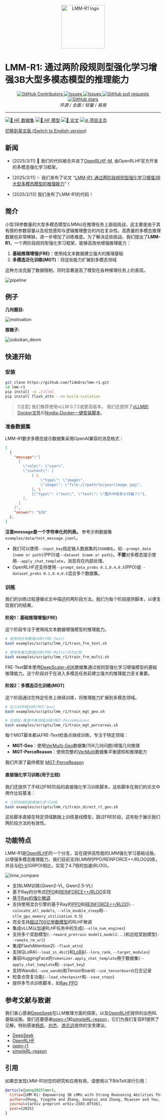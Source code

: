 <div align="center">
    <img alt="LMM-R1 logo" src="./docs/lmm-r1-logo-panda.png" style="height: 140px;" />
</div>

# LMM-R1: 通过两阶段规则型强化学习增强3B大型多模态模型的推理能力

<div align="center">
<p align="center">
      <a href="https://github.com/TideDra/lmm-r1/graphs/contributors">
        <img alt="GitHub Contributors" src="https://img.shields.io/github/contributors/TideDra/lmm-r1" />
      </a>
      <a href="https://github.com/TideDra/lmm-r1/issues">
        <img alt="Issues" src="https://img.shields.io/github/issues/TideDra/lmm-r1?color=0088ff" />
      </a>
      <a href="https://github.com/TideDra/lmm-r1/discussions">
        <img alt="Issues" src="https://img.shields.io/github/discussions/TideDra/lmm-r1?color=0088ff" />
      </a>
      <a href="https://github.com/TideDra/lmm-r1/pulls">
        <img alt="GitHub pull requests" src="https://img.shields.io/github/issues-pr/TideDra/lmm-r1?color=0088ff" />
      <a href="https://github.com/TideDra/lmm-r1/stargazers">
        <img alt="GitHub stars" src="https://img.shields.io/github/stars/TideDra/lmm-r1?color=ccf" />
      </a>
      <br>
      <em>开源 / 全面 / 轻量 / 易用</em>
    </p>
</p>
</div>

<hr>

[![🤗 HF 数据集](https://img.shields.io/badge/🤗-数据集-yellow)](https://huggingface.co/datasets/VLM-Reasoner/VerMulti) [![🤗 HF 模型](https://img.shields.io/badge/🤗-模型-blue)](https://huggingface.co/VLM-Reasoner/LMM-R1-MGT-PerceReason) [![📄 论文](https://img.shields.io/badge/📄-论文-green)](https://arxiv.org/pdf/2503.07536) [![🌐 项目主页](https://img.shields.io/badge/🌐-项目主页-purple)](https://tidedra.github.io/lmm-r1-project/)

[切换到英文版 (Switch to English version)](/README.md)

## 新闻
- [2025/3/11] 🚀 我们的代码被合并进了[OpenRLHF-M](https://github.com/OpenRLHF/OpenRLHF-M), 由OpenRLHF官方开发的多模态强化学习框架。
- [2025/3/11] ✨ 我们发布了论文 "[LMM-R1: 通过两阶段规则型强化学习增强3B大型多模态模型的推理能力](https://arxiv.org/pdf/2503.07536)"！

- [2025/2/13] 我们发布了LMM-R1的代码！

## 简介

小型3B参数量的大型多模态模型(LMMs)在推理任务上面临挑战，这主要是由于其有限的参数容量以及视觉感知与逻辑推理整合的内在复杂性。高质量的多模态推理数据也非常稀缺，进一步增加了训练难度。为了解决这些挑战，我们提出了**LMM-R1**，一个两阶段规则型强化学习框架，能够高效地增强推理能力：

1. **基础推理增强(FRE)**：使用纯文本数据建立强大的推理基础
2. **多模态泛化训练(MGT)**：将这些能力扩展到多模态领域

这种方法克服了数据限制，同时显著提高了模型在各种推理任务上的表现。

![pipeline](./docs/model.jpg)

## 例子
**几何题目:**

![motivation](./docs/motivation.png)

**推箱子:**

![sobokan_deom](./docs/sokoban_demo.gif)
 
## 快速开始

### 安装

```bash
git clone https://github.com/TideDra/lmm-r1.git
cd lmm-r1
pip install -e .[vllm]
pip install flash_attn --no-build-isolation
```

> [!注意]
>我们推荐使用vLLM 0.7.2或更高版本。
>我们还提供了[vLLM的Docker文件](./dockerfile/)和[Nvidia-Docker一键安装脚本](./examples/scripts/nvidia_docker_install.sh)。

### 准备数据集

LMM-R1要求多模态提示数据集采用OpenAI兼容的消息格式：
```json
[
  {
    "message":"[
      {
        \"role\": \"user\",
        \"content\": [
            { \
                \"type\": \"image\",
                \"image\": \"file:///path/to/your/image.jpg\",
            }, \
            {\"type\": \"text\", \"text\": \"图片中有多少只猫？\"},
        ],
      }
    ]",
    "answer": "$3$"
  },
]
```
**注意message是一个字符串化的列表。**
参考示例数据集`examples/data/test_message.jsonl`。

- 我们可以使用`--input_key`指定输入数据集的`JSON键名`，如`--prompt_data {name or path}`(PPO)或`--dataset {name or path}`。**不要**对多模态提示使用`--apply_chat_template`，消息将在内部处理。
- OpenRLHF还支持使用`--prompt_data_probs 0.1,0.4,0.5`(PPO)或`--dataset_probs 0.1,0.4,0.5`混合多个数据集。

### 训练

我们的训练过程遵循论文中描述的两阶段方法。我们为每个阶段提供脚本，以便复现我们的结果。

#### 阶段1：基础推理增强(FRE)

这个阶段专注于使用纯文本数据增强模型的推理能力。

```bash
# 使用纯文本数据训练(FRE-Text)
bash examples/scripts/lmm_r1/train_fre_text.sh

# 使用多模态数据训练(FRE-Multi)作为比较
bash examples/scripts/lmm_r1/train_fre_multi.sh
```

FRE-Text脚本使用[DeepScaler-40K](https://huggingface.co/datasets/VLM-Reasoner/deepscaler)数据集通过规则型强化学习增强模型的基础推理能力。这个阶段对于在进入多模态任务前建立强大的推理能力至关重要。

#### 阶段2：多模态泛化训练(MGT)

这个阶段通过在特定任务上继续训练，将推理能力扩展到多模态领域。

```bash
# 在几何领域训练(MGT-Geo)
bash examples/scripts/lmm_r1/train_mgt_geo.sh

# 在感知-推理平衡领域训练(MGT-PerceReason)
bash examples/scripts/lmm_r1/train_mgt_percereas.sh
```

每个MGT脚本都从FRE-Text检查点继续训练，专注于特定领域：
- **MGT-Geo**：使用[VerMulti-Geo]((https://huggingface.co/datasets/VLM-Reasoner/VerMulti))数据集(15K几何问题)增强几何推理
- **MGT-PerceReason**：使用完整的[VerMulti](https://huggingface.co/datasets/VLM-Reasoner/VerMulti)数据集平衡感知和推理能力

我们开源了最终模型 [MGT-PerceReason](https://huggingface.co/VLM-Reasoner/LMM-R1-MGT-PerceReason)

#### 直接强化学习训练(用于比较)

我们还提供了不经过FRE阶段的直接强化学习训练脚本，这些脚本在我们的论文中用作比较基准：

```bash
# 几何领域的直接强化学习训练
bash examples/scripts/lmm_r1/train_direct_rl_geo.sh
```

这些脚本直接在特定领域数据上训练基线模型，跳过FRE阶段，这有助于展示我们两阶段方法的有效性。

## 功能特点

LMM-R1是[OpenRLHF](https://github.com/OpenRLHF/OpenRLHF)的一个分支，旨在提供高性能的LMM强化学习基础设施，以增强多模态推理能力。我们目前支持LMM的PPO/REINFORCE++/RLOO训练，并且与[R1-V](https://github.com/Deep-Agent/R1-V)(GRPO)相比，实现了4.7倍的加速(RLOO)。

![time_compare](./docs/time_compare.jpg)

- 支持LMM训练(Qwen2-VL, Qwen2.5-VL)
- 基于Ray的分布式[PPO](./examples/scripts/train_ppo_llama_ray.sh)和[REINFORCE++/RLOO](./examples/scripts/train_reinforce_llama_ray.sh)实现
- [基于Ray的强化微调](./examples/scripts/train_ppo_llama_with_reward_fn.sh)
- 支持使用混合引擎的基于Ray的[PPO](./examples/scripts/train_ppo_llama_ray_hybrid_engine.sh)和[REINFORCE++/RLOO](./examples/scripts/train_reinforce_llama_ray_hybrid_engine.sh)(`--colocate_all_models`, `--vllm_enable_sleep`和`--vllm_gpu_memory_utilization 0.5`)
- 完全支持[超过700亿参数模型](./examples/scripts/train_ppo_llama_ray_70b.sh)的RLHF微调
- 集成vLLM以加速RLHF任务中的生成(`--vllm_num_engines`)
- 支持多个奖励模型(`--reward_pretrain model1,model2...`)和远程奖励模型(`--remote_rm_url`)
- 集成FlashAttention2(`--flash_attn`)
- 支持QLoRA(`--load_in_4bit`)和[LoRA](./examples/scripts/train_sft_mixtral_lora.sh)(`--lora_rank`, `--target_modules`)
- 兼容HuggingFace的`tokenizer.apply_chat_template`用于数据集(`--apply_chat_template`和`--input_key`)
- 支持Wandb(`--use_wandb`)和TensorBoard(`--use_tensorboard`)日志记录
- 检查点恢复功能(`--load_checkpoint`和`--save_steps`)
- 提供多节点训练脚本，如[Ray PPO](./examples/scripts/train_ppo_llama_ray_slurm.sh)

## 参考文献与致谢
我们衷心感谢[DeepSeek](https://github.com/deepseek-ai/DeepSeek-R1)在LLM推理方面的探索，以及[OpenRLHF](https://github.com/OpenRLHF/OpenRLHF)提供的出色RL基础设施。我们还要感谢[open-r1](https://github.com/huggingface/open-r1)和[simpleRL-reason](https://github.com/hkust-nlp/simpleRL-reason)，它们为我们复现R1提供了见解。特别感谢[杨凯](https://github.com/yangkai798)、[刘杰](https://jieliu.site/)、[游志远](https://zhiyuanyou.github.io/)提供的宝贵建议。

- [DeepSeek](https://github.com/deepseek-ai/DeepSeek-R1) 
- [OpenRLHF](https://github.com/OpenRLHF/OpenRLHF)
- [open-r1](https://github.com/huggingface/open-r1)
- [simpleRL-reason](https://github.com/hkust-nlp/simpleRL-reason)

## 引用
如果您发现LMM-R1对您的研究和应用有用，请使用以下BibTeX进行引用：

```bib
@article{peng2025lmmr1,
  title={LMM-R1: Empowering 3B LMMs with Strong Reasoning Abilities Through Two-Stage Rule-Based RL},
  author={Peng, Yingzhe and Zhang, Gongrui and Zhang, Miaosen and You, Zhiyuan and Liu, Jie and Zhu, Qipeng and Yang, Kai and Xu, Xingzhong and Geng, Xin and Yang, Xu},
  journal={arXiv preprint arXiv:2503.07536},
  year={2025}
}
```